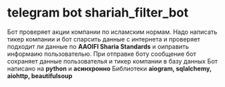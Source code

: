 # telegram bot shariah_filter_bot
Бот проверяет акции компании по исламским нормам.
Надо написать тикер компании и бот спарсить данные с интернета
и проверяет подходит ли данные по **AAOIFI Sharia Standards**
и оиправить информаию пользователью.
При отправке боту сообщение бот сохраняет данные пользователья и
тикер компании в базу данных
Бот написано на **python** и **асинхронно**
Библиотеки **aiogram, sqlalchemy, aiohttp, beautifulsoup**
